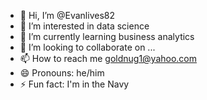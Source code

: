 - 👋 Hi, I’m @Evanlives82
- 👀 I’m interested in data science
- 🌱 I’m currently learning business analytics
- 💞️ I’m looking to collaborate on ...
- 📫 How to reach me goldnug1@yahoo.com
- 😄 Pronouns: he/him
- ⚡ Fun fact: I'm in the Navy

<!---
Evanlives82/Evanlives82 is a ✨ special ✨ repository because its `README.md` (this file) appears on your GitHub profile.
You can click the Preview link to take a look at your changes.
--->
